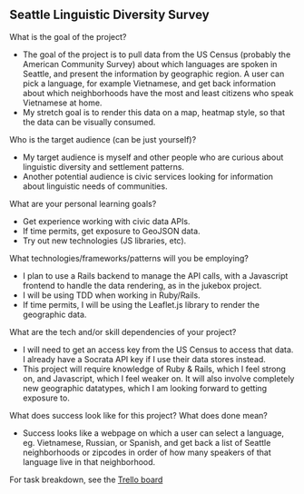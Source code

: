 ## Seattle Linguistic Diversity Survey

What is the goal of the project?
- The goal of the project is to pull data from the US Census (probably the American Community Survey) about which languages are spoken in Seattle, and present the information by geographic region. A user can pick a language, for example Vietnamese, and get back information about which neighborhoods have the most and least citizens who speak Vietnamese at home.
- My stretch goal is to render this data on a map, heatmap style, so that the data can be visually consumed.

Who is the target audience (can be just yourself)?
- My target audience is myself and other people who are curious about linguistic diversity and settlement patterns.
- Another potential audience is civic services looking for information about linguistic needs of communities.

What are your personal learning goals?
- Get experience working with civic data APIs.
- If time permits, get exposure to GeoJSON data.
- Try out new technologies (JS libraries, etc).

What technologies/frameworks/patterns will you be employing?
- I plan to use a Rails backend to manage the API calls, with a Javascript frontend to handle the data rendering, as in the jukebox project.
- I will be using TDD when working in Ruby/Rails.
- If time permits, I will be using the Leaflet.js library to render the geographic data.

What are the tech and/or skill dependencies of your project?
- I will need to get an access key from the US Census to access that data. I already have a Socrata API key if I use their data stores instead.
- This project will require knowledge of Ruby & Rails, which I feel strong on, and Javascript, which I feel weaker on. It will also involve completely new geographic datatypes, which I am looking forward to getting exposure to.

What does success look like for this project? What does done mean?
- Success looks like a webpage on which a user can select a language, eg. Vietnamese, Russian, or Spanish, and get back a list of Seattle neighborhoods or zipcodes in order of how many speakers of that language live in that neighborhood.

For task breakdown, see the [Trello board](https://trello.com/b/VlQgdi5R/break-project)
